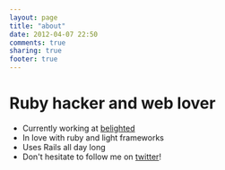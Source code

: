 ```yaml
---
layout: page
title: "about"
date: 2012-04-07 22:50
comments: true
sharing: true
footer: true
---
```


# Ruby hacker and web lover
* Currently working at [belighted](http://www.belighted.com)
* In love with ruby and light frameworks
* Uses Rails all day long
* Don't hesitate to follow me on [twitter](http;//twitter.com/yann_ck)!